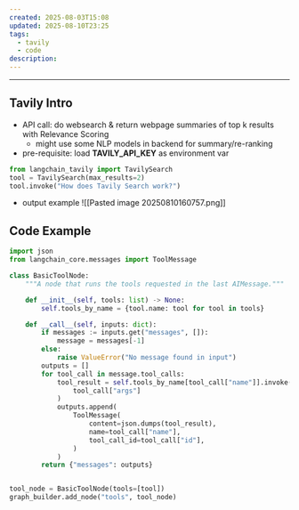 ```yaml
---
created: 2025-08-03T15:08
updated: 2025-08-10T23:25
tags:
  - tavily
  - code
description: 
---
```


---


## Tavily Intro
* API call: do websearch & return webpage summaries of top k results with Relevance Scoring
	* might use some NLP models in backend for summary/re-ranking
* pre-requisite: load **TAVILY_API_KEY** as environment var
```python
from langchain_tavily import TavilySearch
tool = TavilySearch(max_results=2)
tool.invoke("How does Tavily Search work?")
```

* output example
![[Pasted image 20250810160757.png]]

## Code Example

```python
import json
from langchain_core.messages import ToolMessage

class BasicToolNode:
    """A node that runs the tools requested in the last AIMessage."""

    def __init__(self, tools: list) -> None:
        self.tools_by_name = {tool.name: tool for tool in tools}

    def __call__(self, inputs: dict):
        if messages := inputs.get("messages", []):
            message = messages[-1]
        else:
            raise ValueError("No message found in input")
        outputs = []
        for tool_call in message.tool_calls:
            tool_result = self.tools_by_name[tool_call["name"]].invoke(
                tool_call["args"]
            )
            outputs.append(
                ToolMessage(
                    content=json.dumps(tool_result),
                    name=tool_call["name"],
                    tool_call_id=tool_call["id"],
                )
            )
        return {"messages": outputs}


tool_node = BasicToolNode(tools=[tool])
graph_builder.add_node("tools", tool_node)
```



